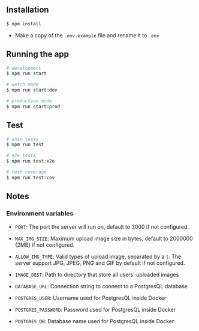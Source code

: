## Installation

```bash
$ npm install
```

- Make a copy of the `.env.example` file and rename it to `.env`

## Running the app

```bash
# development
$ npm run start

# watch mode
$ npm run start:dev

# production mode
$ npm run start:prod
```

## Test

```bash
# unit tests
$ npm run test

# e2e tests
$ npm run test:e2e

# test coverage
$ npm run test:cov
```

## Notes

### Environment variables

- `PORT`: The port the server will run on, default to 3000 if not configured.

- `MAX_IMG_SIZE`: Maximum upload image size in bytes, default to 2000000 (2MB) if not configured.
- `ALLOW_IMG_TYPE`: Valid types of upload image, separated by a `|`. The server support JPG, JPEG, PNG and GIF by default if not configured.
- `IMAGE_DEST`: Path to directory that store all users' uploaded images

- `DATABASE_URL`: Connection string to connect to a PostgresQL database

- `POSTGRES_USER`: Username used for PostgresQL inside Docker
- `POSTGRES_PASSWORD`: Password used for PostgresQL inside Docker
- `POSTGRES_DB`: Database name used for PostgresQL inside Docker
